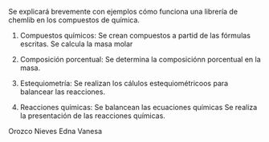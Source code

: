 Se explicará brevemente con ejemplos cómo funciona una librería de chemlib en los compuestos de química.

1. Compuestos químicos: Se crean compuestos a partid de las fórmulas escritas.
                        Se calcula la masa molar
   
2. Composición porcentual: Se determina la composiciónn porcentual en la masa.
   
3. Estequiometría: Se realizan los cálulos estequiométricoos para balancear las reacciones.
   
4.  Reacciones químicas: Se balancean las ecuaciones químicas
                         Se realiza la presentación de las reacciones químicas.
    
Orozco Nieves Edna Vanesa    

